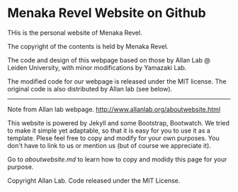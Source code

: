 # Menaka Revel Website on Github

THis is the personal website of Menaka Revel.

The copyright of the contents is held by Menaka Revel. 

The code and design of this webpage based on those by Allan Lab @ Leiden University, with minor modifications by Yamazaki Lab.

The modified code for our webpage is released under the MIT license. The original code is also distributed by Allan lab (see below).

---
Note from Allan lab webpage.
http://www.allanlab.org/aboutwebsite.html

This website is powered by Jekyll and some Bootstrap, Bootwatch. We tried to make it simple yet adaptable, so that it is easy for you to use it as a template. Plese feel free to copy and modify for your own purposes.  You don't have to link to us or mention us (but of course we appreciate it).

Go to *aboutwebsite.md*  to learn how to copy and modidy this page for your purpose. 

Copyright Allan Lab. Code released under the MIT License.
